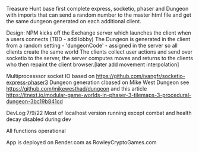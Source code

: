 Treasure Hunt base
first complete express, socketio, phaser and Dungeon with imports that can send
a random number to the master html file and get the same dungeon generated on each additional client.

Design: NPM kicks off the Exchange server which launches the client when a users connects
(TBD - add lobby)
The Dungeon is generated in the client from a random setting - 'dungeonCode' - assigned in the server so all clients create the same world
The clients collect user actions and send over socketio to the server, the server computes moves and returns to the clients who then repaint the client browser.[later add movement interpolation]

Multiprocesssor socket IO based on https://github.com/ivangfr/socketio-express-phaser3
Dungeon generation clbased on Mike West Dungeon see https://github.com/mikewesthad/dungeon
  and this article https://itnext.io/modular-game-worlds-in-phaser-3-tilemaps-3-procedural-dungeon-3bc19b841cd

DevLog:7/9/22
Most of localhost version running except combat and health decay disabled during dev

All functions operational

App is deployed on Render.com as RowleyCryptoGames.com


